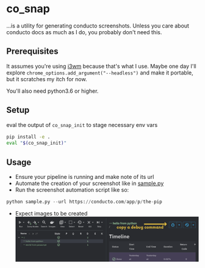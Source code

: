 # co_snap

...is a utility for generating conducto screenshots.
Unless you care about conducto docs as much as I do, you probably don't need this.

## Prerequisites

It assumes you're using [i3wm](i3wm.org) because that's what I use.
Maybe one day I'll explore `chrome_options.add_argument("--headless")` and make it portable, but it scratches my itch for now.

You'll also need python3.6 or higher.

## Setup

eval the output of `co_snap_init` to stage necessary env vars


```bash
pip install -e .
eval "$(co_snap_init)"
```
## Usage

- Ensure your pipeline is running and make note of its url
- Automate the creation of your screenshot like in [sample.py](sample.py)
- Run the screenshot automation script like so:
```python
python sample.py --url https://conducto.com/app/p/the-pip
```
- Expect images to be created
![Sample Screenshot](sample.png)
